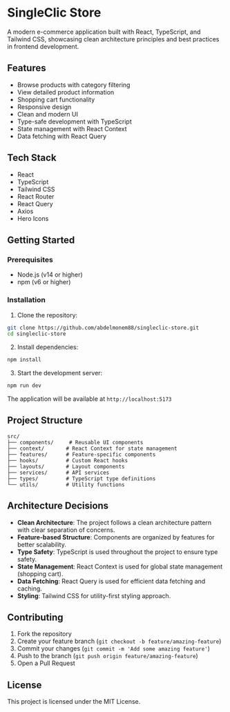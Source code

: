 # SingleClic Store

A modern e-commerce application built with React, TypeScript, and Tailwind CSS, showcasing clean architecture principles and best practices in frontend development.

## Features

- Browse products with category filtering
- View detailed product information
- Shopping cart functionality
- Responsive design
- Clean and modern UI
- Type-safe development with TypeScript
- State management with React Context
- Data fetching with React Query

## Tech Stack

- React
- TypeScript
- Tailwind CSS
- React Router
- React Query
- Axios
- Hero Icons

## Getting Started

### Prerequisites

- Node.js (v14 or higher)
- npm (v6 or higher)

### Installation

1. Clone the repository:
```bash
git clone https://github.com/abdelmonem88/singleclic-store.git
cd singleclic-store
```

2. Install dependencies:
```bash
npm install
```

3. Start the development server:
```bash
npm run dev
```

The application will be available at `http://localhost:5173`

## Project Structure

```
src/
├── components/     # Reusable UI components
├── context/       # React Context for state management
├── features/      # Feature-specific components
├── hooks/         # Custom React hooks
├── layouts/       # Layout components
├── services/      # API services
├── types/         # TypeScript type definitions
└── utils/         # Utility functions
```

## Architecture Decisions

- **Clean Architecture**: The project follows a clean architecture pattern with clear separation of concerns.
- **Feature-based Structure**: Components are organized by features for better scalability.
- **Type Safety**: TypeScript is used throughout the project to ensure type safety.
- **State Management**: React Context is used for global state management (shopping cart).
- **Data Fetching**: React Query is used for efficient data fetching and caching.
- **Styling**: Tailwind CSS for utility-first styling approach.

## Contributing

1. Fork the repository
2. Create your feature branch (`git checkout -b feature/amazing-feature`)
3. Commit your changes (`git commit -m 'Add some amazing feature'`)
4. Push to the branch (`git push origin feature/amazing-feature`)
5. Open a Pull Request

## License

This project is licensed under the MIT License.
